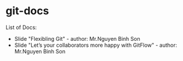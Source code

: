 # git-docs
List of Docs:
  - Slide "Flexibling Git" - author: Mr.Nguyen Binh Son
  - Slide "Let’s your collaborators more happy with GitFlow" - author: Mr.Nguyen Binh Son
